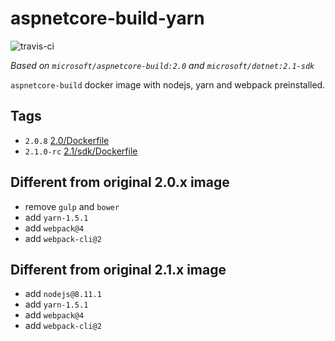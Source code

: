# aspnetcore-build-yarn

![travis-ci](https://api.travis-ci.org/ZeekoZhu/aspnetcore-build-yarn.svg?branch=master)

*Based on `microsoft/aspnetcore-build:2.0` and `microsoft/dotnet:2.1-sdk`*

`aspnetcore-build` docker image with nodejs, yarn and webpack preinstalled.

## Tags

- `2.0.8` [2.0/Dockerfile](2.0/Dockerfile)
- `2.1.0-rc` [2.1/sdk/Dockerfile](2.1/sdk/Dockerfile)

## Different from original 2.0.x image

- remove `gulp` and `bower`
- add `yarn-1.5.1`
- add `webpack@4`
- add `webpack-cli@2`

## Different from original 2.1.x image

- add `nodejs@8.11.1`
- add `yarn-1.5.1`
- add `webpack@4`
- add `webpack-cli@2`
